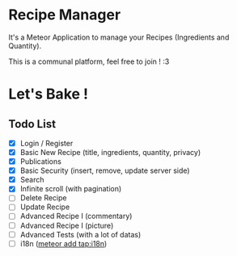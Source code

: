 # Recipe Manager

It's a Meteor Application to manage your Recipes (Ingredients and Quantity).

This is a communal platform, feel free to join !  :3  

# Let's Bake !

## Todo List

- [X] Login / Register
- [X] Basic New Recipe (title, ingredients, quantity, privacy)
- [X] Publications
- [X] Basic Security (insert, remove, update server side)
- [X] Search
- [X] Infinite scroll (with pagination)
- [ ] Delete Recipe
- [ ] Update Recipe
- [ ] Advanced Recipe I (commentary)
- [ ] Advanced Recipe I (picture)
- [ ] Advanced Tests (with a lot of datas)
- [ ] i18n ([meteor add tap:i18n](https://github.com/TAPevents/tap-i18n))

